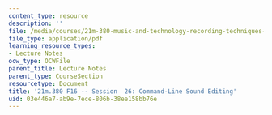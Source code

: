 ```yaml
---
content_type: resource
description: ''
file: /media/courses/21m-380-music-and-technology-recording-techniques-and-audio-production-fall-2016/03e446a7ab9e7ece806b38ee158bb76e_MIT21M_380F16_ses26_note.pdf
file_type: application/pdf
learning_resource_types:
- Lecture Notes
ocw_type: OCWFile
parent_title: Lecture Notes
parent_type: CourseSection
resourcetype: Document
title: '21m.380 F16 -- Session  26: Command-Line Sound Editing'
uid: 03e446a7-ab9e-7ece-806b-38ee158bb76e
---
```

